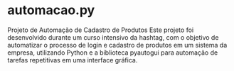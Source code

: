 # automacao.py
Projeto de Automação de Cadastro de Produtos Este projeto foi desenvolvido durante um curso intensivo da hashtag, com o objetivo de automatizar o processo de login e cadastro de produtos em um sistema da empresa, utilizando Python e a biblioteca pyautogui para automação de tarefas repetitivas em uma interface gráfica.
